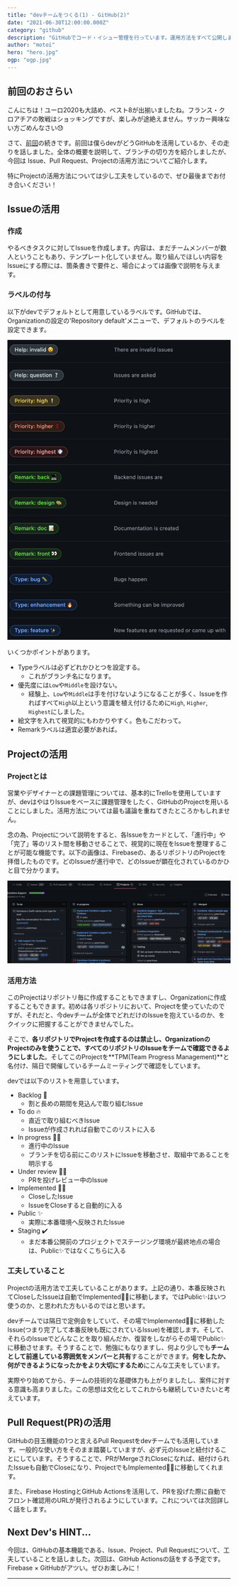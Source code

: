```yaml
---
title: "devチームをつくる(1) - GitHub(2)"
date: "2021-06-30T12:00:00.000Z"
category: "github"
description: "GitHubでコード・イシュー管理を行っています。運用方法をすべて公開します。"
author: "motoi"
hero: "hero.jpg"
ogp: "ogp.jpg"
---
```


## 前回のおさらい
こんにちは！ユーロ2020も大詰め、ベスト8が出揃いましたね。フランス・クロアチアの敗戦はショッキングですが、楽しみが途絶えません。サッカー興味ない方ごめんなさい😓

さて、[前回](https://dev.plus-class.jp/team-mng-github/)の続きです。前回は僕らdevがどうGitHubを活用しているか、その走りを話しました。全体の概要を説明して、ブランチの切り方を紹介しましたが、今回は Issue、Pull Request、Projectの活用方法についてご紹介します。

特にProjectの活用方法については少し工夫をしているので、ぜひ最後までお付き合いください！

## Issueの活用
### 作成
やるべきタスクに対してIssueを作成します。内容は、まだチームメンバーが数人ということもあり、テンプレート化していません。取り組んでほしい内容をIssueにする際には、箇条書きで要件と、場合によっては画像で説明を与えます。

### ラベルの付与
以下がdevでデフォルトとして用意しているラベルです。GitHubでは、Organizationの設定の'Repository default'メニューで、デフォルトのラベルを設定できます。

![image](default_labels.png)

いくつかポイントがあります。

- Typeラベルは必ずどれかひとつを設定する。
  - これがブランチ名になります。
- 優先度には`Low`や`Middle`を設けない。
  - 経験上、`Low`や`Middle`は手を付けないようになることが多く、Issueを作ればすべて`High`以上という意識を植え付けるために`High`, `Higher`, `Highest`にしました。
- 絵文字を入れて視覚的にもわかりやすく。色もこだわって。
- Remarkラベルは適宜必要があれば。

## Projectの活用
### Projectとは
営業やデザイナーとの課題管理については、基本的にTrelloを使用していますが、devはやはりIssueをベースに課題管理をしたく、GitHubのProjectを用いることにしました。活用方法については最も議論を重ねてきたところかもしれません。

念の為、Projectについて説明をすると、各Issueをカードとして、「進行中」や「完了」等のリスト間を移動させることで、視覚的に現在をIssueを整理することが可能な機能です。以下の画像は、Firebaseの、あるリポジトリのProjectを拝借したものです。どのIssueが進行中で、どのIssueが顕在化されているのかひと目で分かります。

![image](firebase_github_project.png)

### 活用方法

このProjectはリポジトリ毎に作成することもできますし、Organizationに作成することもできます。初めは各リポジトリにおいて、Projectを使っていたのですが、それだと、今devチームが全体でどれだけのIssueを抱えているのか、をクイックに把握することができませんでした。

そこで、**各リポジトリでProjectを作成するのは禁止し、OrganizationのProjectのみを使うことで、すべてのリポジトリのIssueをチームで確認できるようにしました**。そしてこのProjectを**TPM(Team Progress Management)**と名付け、隔日で開催しているチームミーティングで確認をしています。

devでは以下のリストを用意しています。
- Backlog 👀
  - 割と長めの期間を見込んで取り組むIssue
- To do 🔥
  - 直近で取り組むべきIssue
  - Issueが作成されれば自動でこのリストに入る
- In progress 🧑‍💻
  - 進行中のIssue
  - ブランチを切る前にこのリストにIssueを移動させ、取組中であることを明示する
- Under review 👨‍🏫
  - PRを投げレビュー中のIssue
- Implemented 🙆‍♂️
  - CloseしたIssue
  - IssueをCloseすると自動的に入る
- Public ✨
  - 実際に本番環境へ反映されたIssue
- Staging ✔️
  - まだ本番公開前のプロジェクトでステージング環境が最終地点の場合は、Public✨ではなくこちらに入る

### 工夫していること
Projectの活用方法で工夫していることがあります。上記の通り、本番反映されてCloseしたIssueは自動でImplemented🙆‍♂️に移動します。ではPublic✨はいつ使うのか、と思われた方もいるのではと思います。

devチームでは隔日で定例会をしていて、その場でImplemented🙆‍♂️に移動したIssue(つまり完了して本番反映も既にされているIssue)を確認します。そして、それらのIssueでどんなことを取り組んだか、復習をしながらその場でPublic✨に移動させます。そうすることで、勉強にもなりますし、何より少しでも**チームとして前進している雰囲気をメンバーと共有**することができます。**何をしたか、何ができるようになったかをより大切にするため**にこんな工夫をしています。

実際やり始めてから、チームの技術的な基礎体力も上がりましたし、案件に対する意識も高まりました。この思想は文化としてこれからも継続していきたいと考えています。

## Pull Request(PR)の活用
GitHubの目玉機能の1つと言えるPull Requestをdevチームでも活用しています。一般的な使い方をそのまま踏襲していますが、必ず元のIssueと紐付けることにしています。そうすることで、PRがMergeされCloseになれば、紐付けられたIssueも自動でCloseになり、ProjectでもImplemented🙆‍♂️に移動してくれます。

また、Firebase HostingとGitHub Actionsを活用して、PRを投げた際に自動でフロント確認用のURLが発行されるようにしています。これについては次回詳しく話をします。

## Next Dev's HINT...
今回は、GitHubの基本機能である、Issue、Project、Pull Requestについて、工夫していることを話しました。次回は、GitHub Actionsの話をする予定です。Firebase × GitHubがアツい。ぜひお楽しみに！

---
